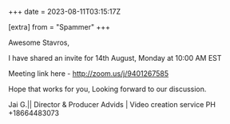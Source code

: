 +++
date = 2023-08-11T03:15:17Z

[extra]
from = "Spammer"
+++

Awesome Stavros,

I have shared an invite for 14th August, Monday at 10:00 AM EST

Meeting link here - http://zoom.us/j/9401267585

Hope that works for you,
Looking forward to our discussion.

Jai G.|| Director & Producer
Advids | Video creation service
PH +18664483073
